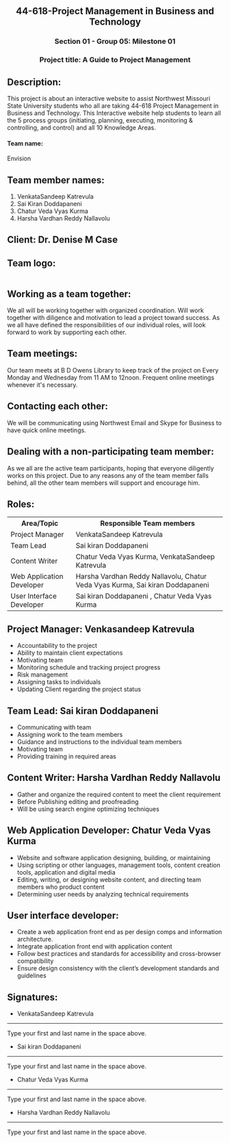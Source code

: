 <h2 style="text-align:center"> 44-618-Project Management in Business and Technology</h2>
<h3 style="text-align:center"> Section 01 - Group 05: Milestone 01</h3>
<h3 style="text-align:center"> Project title: A Guide to Project Management</h3>

## Description:
This project is about an interactive website to assist Northwest Missouri State University students who all are taking 44-618 Project Management in Business and Technology. This Interactive website help students to learn all the 5 process groups (initiating, planning, executing, monitoring & controlling, and control) and all 10 Knowledge Areas. 

<h4> Team name:</h4>  Envision 

## Team member names:
1. VenkataSandeep Katrevula
1. Sai Kiran Doddapaneni
1. Chatur Veda Vyas Kurma
1. Harsha Vardhan Reddy Nallavolu

## Client: Dr. Denise M Case

## Team logo:
 <div style="text-align:center"><img src="" /></div>


## Working as a team together:
We all will be working together with organized coordination. Will work together with diligence and motivation to lead a project toward success. As we all have defined the responsibilities of our individual roles, will look forward to work by supporting each other. 

## Team meetings:
Our team meets at B D Owens Library to keep track of the project on Every Monday and Wednesday from 11 AM to 12noon. Frequent online meetings whenever it's necessary. 

## Contacting each other: 
We will be communicating using Northwest Email and Skype for Business to have quick online meetings. 

## Dealing with a non-participating team member:
As we all are the active team participants, hoping that everyone diligently works on this project. Due to any reasons any of the team member falls behind, all the other team members will support and encourage him.

## Roles:  
 <table class="table table-dark">
                                      
                          
<tr> 
<th>Area/Topic</th>
<th>Responsible Team members</th>
</tr>
<tr>
<td>Project Manager </td>
<td>VenkataSandeep Katrevula</td>
</tr>
<tr>
<td>Team Lead</td>
<td>Sai kiran Doddapaneni </td>
</tr>
<tr>
<td>Content Writer </td>
<td>Chatur Veda Vyas Kurma, VenkataSandeep Katrevula
</td>
</tr>
<tr>
<td>Web Application Developer</td>
<td>Harsha Vardhan Reddy Nallavolu, Chatur Veda Vyas Kurma, Sai kiran Doddapaneni 
</td>
</tr>
<tr>
<td>User Interface Developer</td>
<td>Sai kiran Doddapaneni , Chatur Veda Vyas Kurma
</td>
</tr>
</table>

## Project Manager:  Venkasandeep Katrevula
- Accountability to the project
- Ability to maintain client expectations
- Motivating team
- Monitoring schedule and tracking project progress
- Risk management
- Assigning tasks to individuals
- Updating Client regarding the project status
## Team Lead: Sai kiran Doddapaneni 
- Communicating with team
- Assigning work to the team members
- Guidance and instructions to the individual team members
- Motivating team
- Providing training in required areas
## Content Writer: Harsha Vardhan Reddy Nallavolu
- Gather and organize the required content to meet the client requirement
- Before Publishing editing and proofreading
- Will be using search engine optimizing techniques
## Web Application Developer: Chatur Veda Vyas Kurma
- Website and software application designing, building, or maintaining
- Using scripting or other languages, management tools, content creation tools, application and digital media
- Editing, writing, or designing website content, and directing team members who product content
- Determining user needs by analyzing technical requirements
## User interface developer:
- Create a web application front end as per design comps and information architecture.
- Integrate application front end with application content
- Follow best practices and standards for accessibility and cross-browser compatibility
- Ensure design consistency with the client’s development standards and guidelines

## Signatures:
- VenkataSandeep Katrevula
--------------------------------------
Type your first and last name in the space above. 

- Sai kiran Doddapaneni
--------------------------------------
Type your first and last name in the space above. 

- Chatur Veda Vyas Kurma
--------------------------------------
Type your first and last name in the space above. 

- Harsha Vardhan Reddy Nallavolu
--------------------------------------
Type your first and last name in the space above. 

